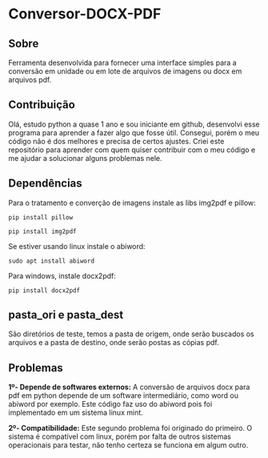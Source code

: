 # Conversor-DOCX-PDF

## Sobre
Ferramenta desenvolvida para fornecer uma interface simples para a conversão em unidade ou em lote de arquivos de imagens ou docx em arquivos pdf.

## Contribuição
Olá, estudo python a quase 1 ano e sou iniciante em github, desenvolvi esse programa para aprender a fazer algo que fosse útil. Consegui, porém o meu código não é dos melhores e precisa de certos ajustes. Criei este repositório para aprender com quem quiser contribuir com o meu código e me ajudar a solucionar alguns problemas nele.



## Dependências

Para o tratamento e converção de imagens instale as libs img2pdf e pillow:

```pip install pillow```

```pip install img2pdf```


Se estiver usando linux instale o abiword:

```sudo apt install abiword```

Para windows, instale docx2pdf:

```pip install docx2pdf```


## pasta_ori e pasta_dest
São diretórios de teste, temos a pasta de origem, onde serão buscados os arquivos e a pasta de destino, onde serão postas as cópias pdf.


## Problemas

**1º- Depende de softwares externos:** A conversão de arquivos docx para pdf em python depende de um software intermediário, como word ou abiword por exemplo. Este código faz uso do abiword pois foi implementado em um sistema linux mint. 

**2º- Compatibilidade:** Este segundo problema foi originado do primeiro. O sistema é compatível com linux, porém por falta de outros sistemas operacionais para testar, não tenho certeza se funciona em algum outro.
